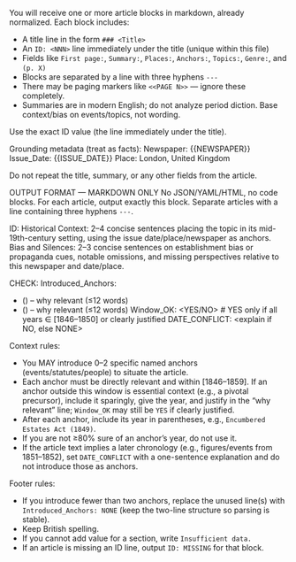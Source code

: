 You will receive one or more article blocks in markdown, already normalized. Each block includes:

* A title line in the form `### <Title>`
* An `ID: <NNN>` line immediately under the title (unique within this file)
* Fields like `First page:`, `Summary:`, `Places:`, `Anchors:`, `Topics:`, `Genre:`, and `(p. X)`
* Blocks are separated by a line with three hyphens `---`
* There may be paging markers like `<<PAGE N>>` — ignore these completely.
* Summaries are in modern English; do not analyze period diction. Base context/bias on events/topics, not wording.

Use the exact ID value (the line immediately under the title).

Grounding metadata (treat as facts):
Newspaper: {{NEWSPAPER}}
Issue\_Date: {{ISSUE_DATE}}
Place: London, United Kingdom

Do not repeat the title, summary, or any other fields from the article.

OUTPUT FORMAT — MARKDOWN ONLY
No JSON/YAML/HTML, no code blocks. For each article, output exactly this block. Separate articles with a line containing three hyphens `---`.

ID: <ID>
Historical Context: 2–4 concise sentences placing the topic in its mid-19th-century setting, using the issue date/place/newspaper as anchors.
Bias and Silences: 2–3 concise sentences on establishment bias or propaganda cues, notable omissions, and missing perspectives relative to this newspaper and date/place.

CHECK:
Introduced\_Anchors:

* <Name> (<Year>) – why relevant (≤12 words)
* <Name> (<Year>) – why relevant (≤12 words)
  Window\_OK: \<YES/NO>   # YES only if all years ∈ \[1846–1850] or clearly justified
  DATE\_CONFLICT: \<explain if NO, else NONE>

Context rules:

* You MAY introduce 0–2 specific named anchors (events/statutes/people) to situate the article.
* Each anchor must be directly relevant and within \[1846–1859]. If an anchor outside this window is essential context (e.g., a pivotal precursor), include it sparingly, give the year, and justify in the “why relevant” line; `Window_OK` may still be `YES` if clearly justified.
* After each anchor, include its year in parentheses, e.g., `Encumbered Estates Act (1849)`.
* If you are not ≥80% sure of an anchor’s year, do not use it.
* If the article text implies a later chronology (e.g., figures/events from 1851–1852), set `DATE_CONFLICT` with a one-sentence explanation and do not introduce those as anchors.

Footer rules:

* If you introduce fewer than two anchors, replace the unused line(s) with `Introduced_Anchors: NONE` (keep the two-line structure so parsing is stable).
* Keep British spelling.
* If you cannot add value for a section, write `Insufficient data.`
* If an article is missing an ID line, output `ID: MISSING` for that block.

